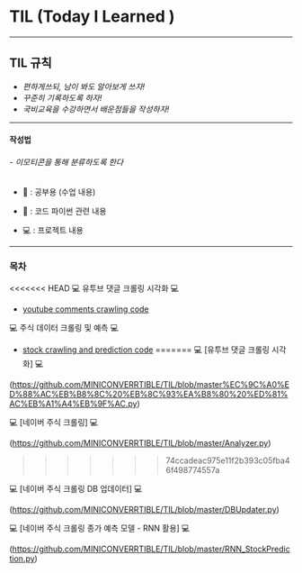 # TIL (Today I Learned )

<hr/>

## TIL 규칙 

- *편하게쓰되, 남이 봐도 알아보게 쓰자!* 
- *꾸준히 기록하도록 하자!* 
- *국비교육을 수강하면서 배운점들을 작성하자!* 

<hr/>

#### 작성법

###### -  이모티콘을 통해 분류하도록 한다

- 📒 : 공부용 (수업 내용)

- 📑 : 코드 파이썬 관련 내용 

- 💻 : 프로젝트 내용 

<hr/>

### 목차

<<<<<<< HEAD
💻 유투브 댓글 크롤링 시각화 💻
- [youtube comments crawling code](https://github.com/MINICONVERRTIBLE/TIL/blob/master%EC%9C%A0%ED%88%AC%EB%B8%8C%20%EB%8C%93%EA%B8%80%20%ED%81%AC%EB%A1%A4%EB%9F%AC.py, "py link") 

💻 주식 데이터 크롤링 및 예측 💻
- [stock crawling and prediction code](https://github.com/MINICONVERRTIBLE/TIL/blob/master%EC%9C%A0%ED%88%AC%EB%B8%8C%20%EB%8C%93%EA%B8%80%20%ED%81%AC%EB%A1%A4%EB%9F%AC.py, "py link")
=======
💻 [유투브 댓글 크롤링 시각화] 💻

(https://github.com/MINICONVERRTIBLE/TIL/blob/master%EC%9C%A0%ED%88%AC%EB%B8%8C%20%EB%8C%93%EA%B8%80%20%ED%81%AC%EB%A1%A4%EB%9F%AC.py) 

💻 [네이버 주식 크롤링] 💻

(https://github.com/MINICONVERRTIBLE/TIL/blob/master/Analyzer.py) 
>>>>>>> 74ccadeac975e11f2b393c05fba46f498774557a

💻 [네이버 주식 크롤링 DB 업데이터] 💻

(https://github.com/MINICONVERRTIBLE/TIL/blob/master/DBUpdater.py) 

💻 [네이버 주식 크롤링 종가 예측 모델 - RNN 활용] 💻

(https://github.com/MINICONVERRTIBLE/TIL/blob/master/RNN_StockPrediction.py) 
